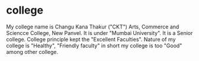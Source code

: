 # college
  My college name is Changu Kana Thakur ("CKT") Arts, Commerce and Sciencce College, New Panvel.
  It is under "Mumbai University".
  It is a Senior college.
  College principle kept the "Excellent Faculties".
  Nature of my college is "Healthy", "Friendly faculty" in short my college is too "Good" among other college.
